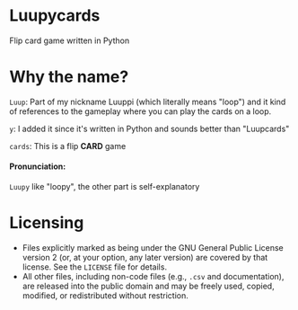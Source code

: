 # Luupycards
Flip card game written in Python

# Why the name?
`Luup`: Part of my nickname Luuppi (which literally means "loop") and it kind of references to the gameplay where you can play the cards on a loop.

`y`: I added it since it's written in Python and sounds better than "Luupcards"

`cards`: This is a flip **CARD** game

#### Pronunciation:
`Luupy` like "loopy", the other part is self-explanatory

# Licensing

- Files explicitly marked as being under the GNU General Public License version 2 (or, at your option, any later version) are covered by that license. See the `LICENSE` file for details.
- All other files, including non-code files (e.g., `.csv` and documentation), are released into the public domain and may be freely used, copied, modified, or redistributed without restriction.
